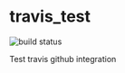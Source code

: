 # travis_test

![build status](https://travis-ci.org/dron22/travis_test.svg?branch=master)

Test travis github integration

